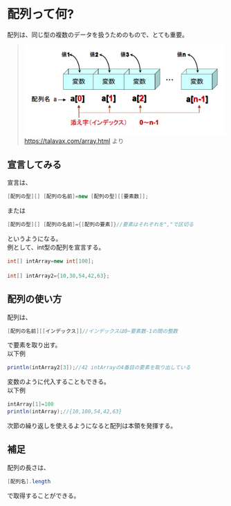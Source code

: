 # 配列って何?
配列は、同じ型の複数のデータを扱うためのもので、とても重要。
>![Array](../img/chap02/array.png)
<br>https://talavax.com/array.html より

## 宣言してみる
宣言は、
```java
[配列の型][] [配列の名前]=new [配列の型][[要素数]];
```
または
```java
[配列の型][] [配列の名前]={[配列の要素]}//要素はそれぞれを","で区切る
```
というようになる。
<br>例として、int型の配列を宣言する。
```java
int[] intArray=new int[100];

int[] intArray2={10,30,54,42,63};
```

## 配列の使い方
配列は、
```java
[配列の名前][[インデックス]]//インデックスは0~要素数-1の間の整数
```
で要素を取り出す。
<br>以下例
```java
println(intArray2[3]);//42 intArrayの4番目の要素を取り出している
```
変数のように代入することもできる。
<br>以下例
```java
intArray[1]=100
println(intArray);//{10,100,54,42,63}
```
次節の繰り返しを使えるようになると配列は本領を発揮する。

## 補足
配列の長さは、
```java
[配列名].length
```
で取得することができる。